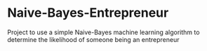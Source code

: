 # Naive-Bayes-Entrepreneur
Project to use a simple Naive-Bayes machine learning algorithm to determine the likelihood of someone being an entrepreneur
